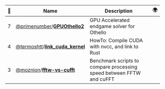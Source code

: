 |:star2: | Name | Description | 🌍|
|---|---|---|---|
|7|[@primenumber](https://github.com/primenumber)/[**GPUOthello2**](https://github.com/primenumber/GPUOthello2)|GPU Accelerated endgame solver for Othello||
|4|[@termoshtt](https://github.com/termoshtt)/[**link_cuda_kernel**](https://github.com/termoshtt/link_cuda_kernel)|HowTo: Compile CUDA with nvcc, and link to Rust||
|3|[@moznion](https://github.com/moznion)/[**fftw-vs-cufft**](https://github.com/moznion/fftw-vs-cufft)|Benchmark scripts to compare processing speed between FFTW and cuFFT||

